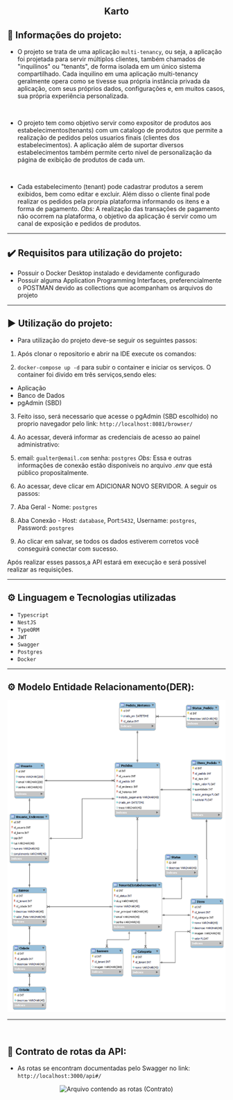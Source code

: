 <div align="center">
  
 ## Karto
  
</div>

## 📁 Informações do projeto:

- O projeto se trata de uma aplicação `multi-tenancy`, ou seja, a aplicação foi projetada para servir múltiplos clientes, também chamados de "inquilinos" ou "tenants", de forma isolada em um único sistema compartilhado. Cada inquilino em uma aplicação multi-tenancy geralmente opera como se tivesse sua própria instância privada da aplicação, com seus próprios dados, configurações e, em muitos casos, sua própria experiência personalizada.

<br>

- O projeto tem como objetivo servir como expositor de produtos aos estabelecimentos(tenants) com um catalogo de produtos que permite a realização de pedidos pelos usuarios finais (clientes dos estabelecimentos). A aplicação além de suportar diversos estabelecimentos também permite certo nivel de personalização da página de exibição de produtos de cada um.

<br>

- Cada estabelecimento (tenant) pode cadastrar produtos a serem exibidos, bem como editar e excluir. Além disso o cliente final pode realizar os pedidos pela prorpia plataforma informando os itens e a forma de pagamento.
  _Obs:_ A realização das transações de pagamento não ocorrem na plataforma, o objetivo da aplicação é servir como um canal de exposição e pedidos de produtos.

<hr>

## ✔️ Requisitos para utilização do projeto:

- Possuir o Docker Desktop instalado e devidamente configurado
- Possuir alguma Application Programming Interfaces, preferencialmente o POSTMAN devido as collections que acompanham os arquivos do projeto

<hr>

## ▶️ Utilização do projeto:

- Para utilização do projeto deve-se seguir os seguintes passos:

1. Após clonar o repositorio e abrir na IDE execute os comandos:

2. `docker-compose up -d` para subir o container e iniciar os serviços. O container foi divido em três serviços,sendo eles:

- Aplicação
- Banco de Dados
- pgAdmin (SBD)

3. Feito isso, será necessario que acesse o pgAdmin (SBD escolhido) no proprio navegador pelo link: `http://localhost:8081/browser/`

4. Ao acessar, deverá informar as credenciais de acesso ao painel administrativo:

5. email: `gualter@email.com` senha: `postgres`
   _Obs:_ Essa e outras informações de conexão estão disponiveis no arquivo _.env_ que está público propositalmente.

6. Ao acessar, deve clicar em ADICIONAR NOVO SERVIDOR. A seguir os passos:

7. Aba Geral - Nome: `postgres`

8. Aba Conexão - Host: `database`, Port:`5432`, Username: `postgres`, Password: `postgres`

9. Ao clicar em salvar, se todos os dados estiverem corretos você conseguirá conectar com sucesso.

Após realizar esses passos,a API estará em execução e será possivel realizar as requisições.

<hr>

## ⚙️ Linguagem e Tecnologias utilizadas

- `Typescript`
- `NestJS`
- `TypeORM`
- `JWT`
- `Swagger`
- `Postgres`
- `Docker`

<hr>

## ⚙️ Modelo Entidade Relacionamento(DER):

<div align="center">
  
![ModeloDoBanco](./documents/DER/ModeloDoBanco.png)

</div>
<hr>
<br>

## 🧭 Contrato de rotas da API:

- As rotas se encontram documentadas pelo Swagger no link: `http://localhost:3000/api#/`

<div align="center">
  
![Arquivo contendo as rotas (Contrato)](./documents/Contrato-API/Contrato_Postman_2.1_collection)

</div>
